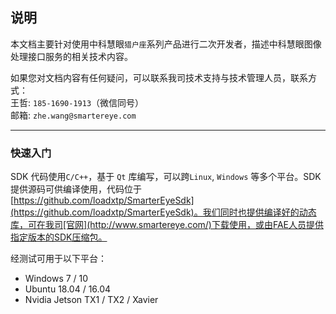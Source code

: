 ## 说明

本文档主要针对使用中科慧眼`猎户座`系列产品进行二次开发者，描述中科慧眼图像处理接口服务的相关技术内容。

如果您对文档内容有任何疑问，可以联系我司技术支持与技术管理人员，联系方式：  
王哲: `185-1690-1913`（微信同号）  
邮箱: `zhe.wang@smartereye.com` 

***

### 快速入门
SDK 代码使用`C/C++`，基于 `Qt` 库编写，可以跨`Linux`, `Windows` 等多个平台。SDK提供源码可供编译使用，代码位于 [https://github.com/loadxtp/SmarterEyeSdk](https://github.com/loadxtp/SmarterEyeSdk)。我们同时也提供编译好的动态库，可在我司[官网](http://www.smartereye.com/)下载使用，或由FAE人员提供指定版本的SDK压缩包。

经测试可用于以下平台：

* Windows 7 / 10
* Ubuntu 18.04 / 16.04
* Nvidia Jetson TX1 / TX2 / Xavier
